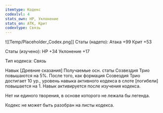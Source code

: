 ```yaml
---
itemtype: Кодекс
codexlvl: 4
stats_own: HP, Уклонение
stats_on: АТК, Крит
codextype: Связь
---
```

![[Temp/Placeholder_Codex.png]]
Статы (надето):
Атака +99
Крит +53

Статы (изучено):
HP +34
Уклонение +17

Тип кодекса: Связь


Навык
[Древние сказания] Получаемые осн. статы Созвездия Трио повышаются на 5%. После того, как формация Созвездия Трио достигает 10 ур., уровень навыка активного кодекса в слоте [погибели] повышается на 1. Навык активируется после изучения кодекса.

Нет ни единого творения, в основе которого не лежала бы легенда.

Кодекс не может быть разобран на листы кодекса.
